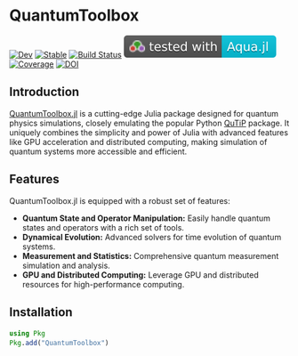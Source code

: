 # QuantumToolbox

[![Dev](https://img.shields.io/badge/docs-dev-blue.svg)](https://albertomercurio.github.io/QuantumToolbox.jl/dev)
[![Stable](https://img.shields.io/badge/docs-stable-blue.svg)](https://albertomercurio.github.io/QuantumToolbox.jl/stable)
[![Build Status](https://github.com/albertomercurio/QuantumToolbox.jl/actions/workflows/CI.yml/badge.svg?branch=main)](https://github.com/albertomercurio/QuantumToolbox.jl/actions/workflows/CI.yml?query=branch%3Amain)
[![Aqua QA](https://raw.githubusercontent.com/JuliaTesting/Aqua.jl/master/badge.svg)](https://github.com/JuliaTesting/Aqua.jl)
[![Coverage](https://codecov.io/gh/albertomercurio/QuantumToolbox.jl/branch/main/graph/badge.svg)](https://codecov.io/gh/albertomercurio/QuantumToolbox.jl)
[![DOI](https://zenodo.org/badge/DOI/10.5281/zenodo.11096277.svg)](https://doi.org/10.5281/zenodo.11096277)

## Introduction
[QuantumToolbox.jl](https://github.com/albertomercurio/QuantumToolbox.jl) is a cutting-edge Julia package designed for quantum physics simulations, closely emulating the popular Python [QuTiP](https://github.com/qutip/qutip) package. It uniquely combines the simplicity and power of Julia with advanced features like GPU acceleration and distributed computing, making simulation of quantum systems more accessible and efficient.

## Features
QuantumToolbox.jl is equipped with a robust set of features:

- **Quantum State and Operator Manipulation:** Easily handle quantum states and operators with a rich set of tools.
- **Dynamical Evolution:** Advanced solvers for time evolution of quantum systems.
- **Measurement and Statistics:** Comprehensive quantum measurement simulation and analysis.
- **GPU and Distributed Computing:** Leverage GPU and distributed resources for high-performance computing.

## Installation
```julia
using Pkg
Pkg.add("QuantumToolbox")
